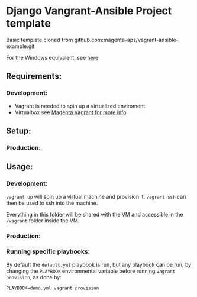 Django Vangrant-Ansible Project template
========================================

Basic template cloned from github.com:magenta-aps/vagrant-ansible-example.git

For the Windows equivalent, see [here](https://github.com/magenta-aps/vagrant-ansible-example-windows)
## Requirements:

### Development:
- Vagrant is needed to spin up a virtualized enviroment.  
- Virtualbox see [Magenta Vagrant for more info](https://github.com/magenta-aps/vagrant/blob/master/README.md).

## Setup:



### Production:


## Usage:
### Development:
`vagrant up` will spin up a virtual machine and provision it.
`vagrant ssh` can then be used to ssh into the machine.

Everything in this folder will be shared with the VM and accessible in the  `/vagrant` folder inside the VM.

### Production:


### Running specific playbooks:

By default the `default.yml` playbook is run, but any playbook can be run, by
changing the `PLAYBOOK` environmental variable before running `vagrant provision`,
as done by:

    PLAYBOOK=demo.yml vagrant provision


